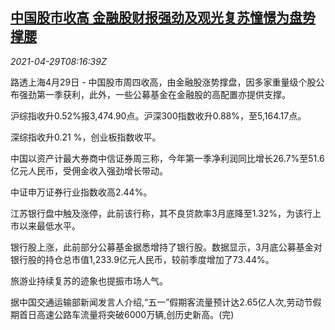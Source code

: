 <!--1619685063000-->
[中国股市收高 金融股财报强劲及观光复苏憧憬为盘势撑腰](https://cn.reuters.com/article/china-stock-market-fin-res-0429-idCNKBS2CG0S2)
------

<div><i>2021-04-29T08:16:39Z</i></div><p>路透上海4月29日 - 中国股市周四收高，由金融股涨势撑盘，因多家重量级个股公布强劲第一季获利，此外，一些公募基金在金融股的高配置亦提供支撑。</p><p>沪综指收升0.52%报3,474.90点。沪深300指数收升0.88%，至5,164.17点。</p><p>深综指收升0.21 %，创业板指数收平。</p><p>中国以资产计最大券商中信证券周三称，今年第一季净利润同比增长26.7%至51.6亿元人民币，受佣金收入强劲增长带动。</p><p>中证申万证券行业指数收高2.44%。</p><p>江苏银行盘中触及涨停，此前该行称，其不良贷款率3月底降至1.32%，为该行上市以来最低水平。</p><p>银行股上涨，此前部分公募基金据悉增持了银行股。数据显示，3月底公募基金对银行股的持仓总市值1,233.9亿元人民币，较前季度增加了73.44%。</p><p>旅游业持续复苏的迹象也提振市场人气。</p><p>据中国交通运输部新闻发言人介绍,“五一”假期客流量预计达2.65亿人次,劳动节假期首日高速公路车流量将突破6000万辆,创历史新高。(完)</p>
